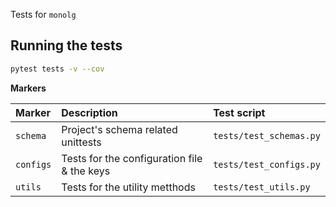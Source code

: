Tests for `monolg`

## Running the tests

```bash
pytest tests -v --cov
```

__Markers__

|Marker|Description|Test script|
|:-----|:----------|:----------------------|
|`schema`|Project's schema related unittests|`tests/test_schemas.py`|
|`configs`|Tests for the configuration file & the keys|`tests/test_configs.py`|
|`utils`|Tests for the utility metthods|`tests/test_utils.py`|
